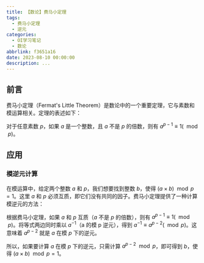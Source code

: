 ```yaml
---
title: 【数论】费马小定理
tags:
  - 费马小定理
  - 逆元
categories:
  - OI学习笔记
  - 数论
abbrlink: f3651a16
date: 2023-08-10 00:00:00
description: ...
---
```


## 前言

费马小定理（Fermat's Little Theorem）是数论中的一个重要定理，它与素数和模运算相关。定理的表述如下：

对于任意素数 $p$，如果 $a$ 是一个整数，且 $a$ 不是 $p$ 的倍数，则有 $a^{p-1} ≡ 1 (\mod p)$。

## 应用

### 模逆元计算

在模运算中，给定两个整数 $a$ 和 $p$，我们想要找到整数 $b$，使得 $(a \times b) \mod p = 1$。这里 $a$ 和 $p$ 必须互质，即它们没有共同的因子。费马小定理提供了一种计算模逆元的方法：

根据费马小定理，如果 $a$ 和 $p$ 互质（$a$ 不是 $p$ 的倍数），则有 $a^{p-1} ≡ 1 (\mod p)$。将等式两边同时乘以 $a^{-1}$（a 的模 p 逆元），得到 $a^{-1} ≡ a^{p-2} (\mod p)$。这意味着 $a^{p-2}$ 就是 $a$ 在模 $p$ 下的逆元。

所以，如果要计算 $a$ 在模 $p$ 下的逆元，只需计算 $a^{p-2} \mod p$，即可得到 $b$，使得 $(a \times b) \mod p = 1$。